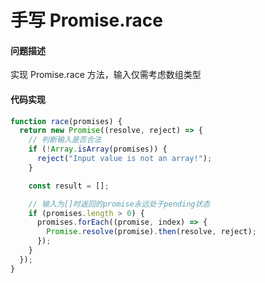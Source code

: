 # 手写 Promise.race

#### 问题描述

实现 Promise.race 方法，输入仅需考虑数组类型

#### 代码实现

```javascript
function race(promises) {
  return new Promise((resolve, reject) => {
    // 判断输入是否合法
    if (!Array.isArray(promises)) {
      reject("Input value is not an array!");
    }

    const result = [];

    // 输入为[]时返回的promise永远处于pending状态
    if (promises.length > 0) {
      promises.forEach((promise, index) => {
        Promise.resolve(promise).then(resolve, reject);
      });
    }
  });
}
```
